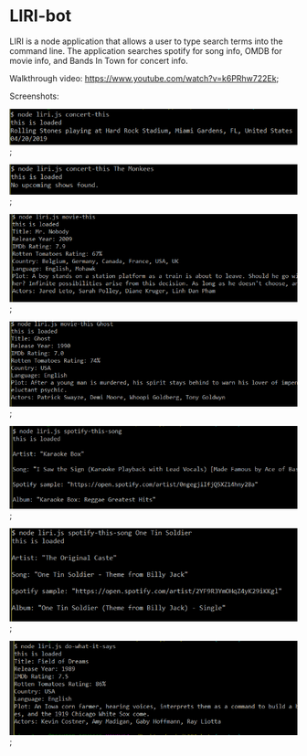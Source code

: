 # LIRI-bot

LIRI is a node application that allows a user to type search terms into the command line. The application searches spotify for song info, OMDB for movie info, and Bands In Town for concert info.

Walkthrough video: https://www.youtube.com/watch?v=k6PRhw722Ek;

Screenshots:

![concert-this example 1](https://github.com/thatlisajones/LIRI-bot/blob/master/images/Capture01.PNG);

![concert-this example 2](https://github.com/thatlisajones/LIRI-bot/blob/master/images/Capture02.png);

![movie-this example 1](https://github.com/thatlisajones/LIRI-bot/blob/master/images/Capture03.png);

![movie-this example 2](https://github.com/thatlisajones/LIRI-bot/blob/master/images/Capture04.png);

![spotify-this-song example 1](https://github.com/thatlisajones/LIRI-bot/blob/master/images/Capture05.png);

![spotify-this-song example 2](https://github.com/thatlisajones/LIRI-bot/blob/master/images/Capture06.png);

![do-what-it-says example](https://github.com/thatlisajones/LIRI-bot/blob/master/images/Capture07.png);

